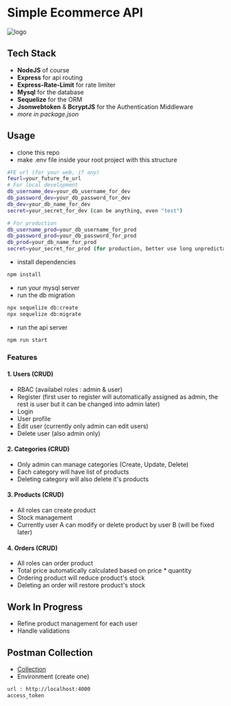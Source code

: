 # Simple Ecommerce API

![logo](https://i.ibb.co/N9n5pjC/ecommerce.png)

## Tech Stack
- **NodeJS** of course
- **Express** for api routing
- **Express-Rate-Limit** for rate limiter
- **Mysql** for the database
- **Sequelize** for the ORM
- **Jsonwebtoken** & **BcryptJS** for the Authentication Middleware
- *more in package.json*


## Usage

- clone this repo
- make .env file inside your root project with this structure
```bash
#FE url (for your web, if any)
feurl=your_future_fe_url
# For local development
db_username_dev=your_db_username_for_dev
db_password_dev=your_db_password_for_dev
db_dev=your_db_name_for_dev
secret=your_secret_for_dev (can be anything, even "test")

# For production
db_username_prod=your_db_username_for_prod
db_password_prod=your_db_password_for_prod
db_prod=your_db_name_for_prod
secret=your_secret_for_prod (for production, better use long unpredictable text & hashed in SHA256)
```
- install dependencies
```bash
npm install
```
- run your mysql server
- run the db migration
```bash
npx sequelize db:create
npx sequelize db:migrate
```
- run the api server
```bash
npm run start
```

### Features
#### 1. Users (CRUD)
- RBAC (availabel roles : admin & user)
- Register (first user to register will automatically assigned as admin, the rest is user but it can be changed into admin later)
- Login
- User profile
- Edit user (currently only admin can edit users)
- Delete user (also admin only)

#### 2. Categories (CRUD)
- Only admin can manage categories (Create, Update, Delete)
- Each category will have list of products
- Deleting category will also delete it's products

#### 3. Products (CRUD)
- All roles can create product
- Stock management
- Currently user A can modify or delete product by user B (will be fixed later)

#### 4. Orders (CRUD)
- All roles can order product
- Total price automatically calculated based on price * quantity
- Ordering product will reduce product's stock
- Deleting an order will restore product's stock

## Work In Progress
- Refine product management for each user 
- Handle validations

## Postman Collection
- [Collection](https://api.postman.com/collections/23671827-ddc6988e-54a2-4a9f-a00e-82994a6ae685?access_key=PMAT-01H8GGF2DSQ298SKXKRREBPFYY)
- Environment (create one)
```bash
url : http://localhost:4000
access_token
```